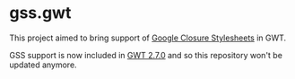 gss.gwt
=======

This project aimed to bring support of [Google Closure Stylesheets](https://code.google.com/p/closure-stylesheets/) in GWT.

GSS support is now included in [GWT 2.7.0](http://www.gwtproject.org/download.html) and so this repository won't be updated anymore.
